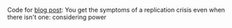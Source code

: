 Code for [blog post](https://garstats.wordpress.com/2024/04/19/nocrisis/):
You get the symptoms of a replication crisis even when there isn't one: considering power
